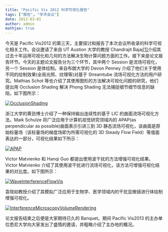 ```yaml
---
title: "Pacific Vis 2012 科学可视化报告"
tags: ["报告", "学术会议"]
date: 2012-03-01
author: admin
mathjax: true
---
```


今天是 Pacific Vis2012 的第三天，主要探讨和报告了本次会议所收录的科学可视化相关工作。会议邀请了来自 UT Austion 大学的教授 Chandrajit Bajaj[[1\]](http://www.cs.utexas.edu/~bajaj/cvc/index.shtml)介绍其过去十年运用可视化和几何的方法解决生物计算问题方面的工作。接下来是论文报告环节。今天的主题论文报告分为三个环节，其中两个 Session 是流场可视化，另一个 Session 是体绘制。来自布朗大学的 Devon Penney 介绍了他们关于使用不同的绘制效果(全局光照、纹理等)对基于 Streamtube 流场可视化方法的用户研究。Mathias Schot 等也介绍了其使用图形的方法解决可视化问题的研究，他们提出用 Occlusion Shading 解决 Phong Shading 无法捕捉细节细节信息的缺陷，如下图所示：

[![OcclusionShading](http://www.cad.zju.edu.cn/home/vagwiki/wordpress/wp-content/uploads/2012/06/OcclusionShading.png)](http://www.cad.zju.edu.cn/home/vagwiki/wordpress/wp-content/uploads/2012/06/OcclusionShading.png)

浙江大学的黄劲博士介绍了一种保持输出连续性的基于 LIC 的曲面流场可视化方法。Maik Schulze 将广泛应用于计算机视觉研究领域内的 APAP(as perpendicular as possible)曲面表示引进三到 3D 静态流场可视化，该曲面是原始标量场（该标量场的梯度场即为所需可视化的 3D Steady Flow Field）等值面表达的一部分，可视化结果如下所示：

[![APAP](http://www.cad.zju.edu.cn/home/vagblog/wp-content/uploads/2012/06/APAP.png)](http://www.cad.zju.edu.cn/home/vagblog/wp-content/uploads/2012/06/APAP.png)

Victor Matvienko 和 Hanqi Guo 都提出使用波干扰的方法增强可视化结果。Victor Matvienko 介绍了其使用波干扰进行流场可视化，该方法可增强可视化结果的对比度。如下图所示：

[![WaveInterferenceFlowVis](http://www.cad.zju.edu.cn/home/vagblog/wp-content/uploads/2012/06/WaveInterferenceFlowVis.png)](http://www.cad.zju.edu.cn/home/vagblog/wp-content/uploads/2012/06/WaveInterferenceFlowVis.png)

袁晓如教授介绍了其模拟广泛应用于生物学、医学领域内的干扰显微镜进行体绘制增强可视化。

[![InterferenceMicroscopyVolumeRendering](http://www.cad.zju.edu.cn/home/vagblog/wp-content/uploads/2012/06/InterferenceMicroscopyVolumeRendering.png)](http://www.cad.zju.edu.cn/home/vagblog/wp-content/uploads/2012/06/InterferenceMicroscopyVolumeRendering.png)

论文报告结束之后便是大家期待已久的 Banquet。期间 Pacific Vis2013 的主办单位悉尼大学向大家发出了盛情的邀请，并粗略介绍了主办地的概况。
